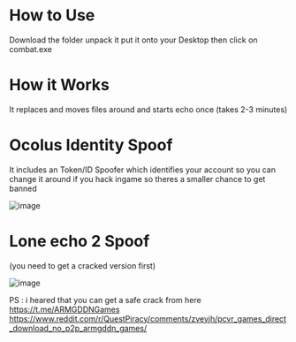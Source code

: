 # How to Use
Download the folder unpack it put it onto your Desktop then click on combat.exe

# How it Works
It replaces and moves files around and starts echo once (takes 2-3 minutes)

# Ocolus Identity Spoof
It includes an Token/ID Spoofer which identifies your account so you can change it around if you hack ingame so theres a smaller chance to get banned

![image](https://user-images.githubusercontent.com/118598934/231561216-25de63ef-de3c-4337-9ad6-d17725a66230.png)

# Lone echo 2 Spoof
(you need to get a cracked version first)

![image](https://user-images.githubusercontent.com/118598934/231562118-8240fcef-d204-4273-9d84-5a7889665d7a.png)

PS : i heared that you can get a safe crack from here https://t.me/ARMGDDNGames
https://www.reddit.com/r/QuestPiracy/comments/zveyjh/pcvr_games_direct_download_no_p2p_armgddn_games/
